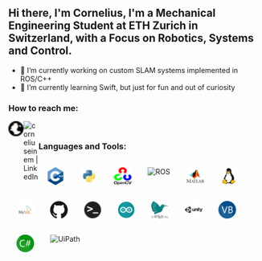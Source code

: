 ## Hi there, I'm Cornelius, I'm a Mechanical Engineering Student at ETH Zurich in Switzerland, with a Focus on Robotics, Systems and Control.
- 🔭 I’m currently working on custom SLAM systems implemented in ROS/C++
- 🌱 I’m currently learning Swift, but just for fun and out of curiosity


### How to reach me:
[<img align="left" alt="corneliuseinem.com" width="30px" src="https://raw.githubusercontent.com/iconic/open-iconic/master/svg/globe.svg" />][website]
[<img align="left" alt="corneliuseinem | LinkedIn" width="30px" src="https://cdn.jsdelivr.net/npm/simple-icons@v3/icons/linkedin.svg" />][linkedin]

<br />

### Languages and Tools:


<img align="left" alt="C++" height="35px" style="padding:16px" src="https://raw.githubusercontent.com/github/explore/master/topics/cpp/cpp.png" />
<img align="left" alt="Python" height="35px" style="padding:16px" src="https://raw.githubusercontent.com/github/explore/master/topics/python/python.png" />
<img align="left" alt="openCV" height="35px" style="padding:16px" src="https://raw.githubusercontent.com/github/explore/master/topics/opencv/opencv.png" />
<img align="left" alt="ROS" height="35px" style="padding:16px" src="https://www.ros.org/wp-content/uploads/2013/10/rosorg-logo1.png" />
<img align="left" alt="Matlab" height="35px" style="padding:16px" src="https://raw.githubusercontent.com/github/explore/master/topics/matlab/matlab.png" />
<img align="left" alt="Linux" height="35px" style="padding:16px" src="https://raw.githubusercontent.com/github/explore/master/topics/linux/linux.png" />
<img align="left" alt="MySQL" height="35px" style="padding:16px" src="https://raw.githubusercontent.com/github/explore/80688e429a7d4ef2fca1e82350fe8e3517d3494d/topics/mysql/mysql.png" />
<img align="left" alt="GitHub" height="35px" style="padding:16px" src="https://raw.githubusercontent.com/github/explore/78df643247d429f6cc873026c0622819ad797942/topics/github/github.png" />

<img align="left" alt="Terminal" height="35px" style="padding:16px" src="https://raw.githubusercontent.com/github/explore/80688e429a7d4ef2fca1e82350fe8e3517d3494d/topics/terminal/terminal.png" />
<img align="left" alt="Arduino" height="35px" style="padding:16px" src="https://raw.githubusercontent.com/github/explore/master/topics/arduino/arduino.png" />
<img align="left" alt="Latex" height="35px" style="padding:16px" src="https://raw.githubusercontent.com/github/explore/master/topics/latex/latex.png" />
<img align="left" alt="Unity" height="35px" style="padding:16px" src="https://raw.githubusercontent.com/github/explore/master/topics/unity/unity.png" />
<img align="left" alt="Visual Basic" height="35px" style="padding:16px" src="https://raw.githubusercontent.com/github/explore/master/topics/visual-basic/visual-basic.png" />
<img align="left" alt="C#" height="35px" style="padding:16px" src="https://raw.githubusercontent.com/github/explore/master/topics/csharp/csharp.png" />
<img align="left" alt="UiPath" height="35px" style="padding:16px" src="https://www.uipath.com/hubfs/Valentin/Brand-Kit/logos/UiPath-full-logo.svg?v=2.0" />



<!--
**ceinem/ceinem** is a ✨ _special_ ✨ repository because its `README.md` (this file) appears on your GitHub profile.

Here are some ideas to get you started:



- 👯 I’m looking to collaborate on ...
- 🤔 I’m looking for help with ...
- 💬 Ask me about ...
- 📫 How to reach me: ...
- 😄 Pronouns: ...
- ⚡ Fun fact: ...
-->

[website]: https://corneliuseinem.com
[linkedin]: https://www.linkedin.com/in/corneliuseinem/
